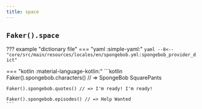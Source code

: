 ```yaml
---
title: space
---
```


## `Faker().space`

??? example "dictionary file"
    === "yaml :simple-yaml:"
        ```yaml
        --8<-- "core/src/main/resources/locales/en/spongebob.yml:spongebob_provider_dict"
        ```

=== "kotlin :material-language-kotlin:"
    ```kotlin
    Faker().spongebob.characters() // => SpongeBob SquarePants

    Faker().spongebob.quotes() // => I'm ready! I'm ready!

    Faker().spongebob.episodes() // => Help Wanted
    ```
